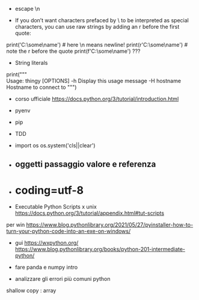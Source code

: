 - escape \n

- If you don’t want characters prefaced by \ to be interpreted as special characters, you can use raw strings by adding an r before the first quote:

print('C:\some\name')  # here \n means newline!
print(r'C:\some\name')  # note the r before the quote
print(f'C:\some\name') ???

- String literals 

print("""\
Usage: thingy [OPTIONS]
     -h                        Display this usage message
     -H hostname               Hostname to connect to
""")

- corso ufficiale
https://docs.python.org/3/tutorial/introduction.html


- pyenv
- pip
- TDD

- import os
os.system('cls||clear')

- ## oggetti passaggio valore e referenza

- # coding=utf-8


- Executable Python Scripts 
x unix
https://docs.python.org/3/tutorial/appendix.html#tut-scripts

per win
https://www.blog.pythonlibrary.org/2021/05/27/pyinstaller-how-to-turn-your-python-code-into-an-exe-on-windows/


- gui 
https://wxpython.org/
https://www.blog.pythonlibrary.org/books/python-201-intermediate-python/


- fare panda e numpy intro
- analizzare gli errori più comuni python

shallow copy : array